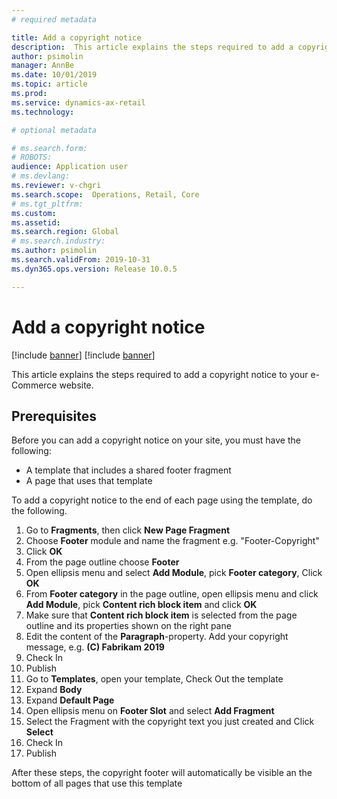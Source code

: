 ```yaml
---
# required metadata

title: Add a copyright notice
description:  This article explains the steps required to add a copyright notice to your e-Commerce website.
author: psimolin
manager: AnnBe
ms.date: 10/01/2019
ms.topic: article
ms.prod: 
ms.service: dynamics-ax-retail
ms.technology: 

# optional metadata

# ms.search.form: 
# ROBOTS: 
audience: Application user
# ms.devlang: 
ms.reviewer: v-chgri
ms.search.scope:  Operations, Retail, Core
# ms.tgt_pltfrm: 
ms.custom: 
ms.assetid: 
ms.search.region: Global
# ms.search.industry: 
ms.author: psimolin
ms.search.validFrom: 2019-10-31
ms.dyn365.ops.version: Release 10.0.5

---
```


# Add a copyright notice

[!include [banner](../includes/preview-banner.md)]
[!include [banner](../includes/banner.md)]

This article explains the steps required to add a copyright notice to your e-Commerce website.

## Prerequisites
Before you can add a copyright notice on your site, you must have the following:

- A template that includes a shared footer fragment
- A page that uses that template

To add a copyright notice to the end of each page using the template, do the following.

1. Go to **Fragments**, then click **New Page Fragment**
1. Choose **Footer** module and name the fragment e.g. "Footer-Copyright"
1. Click **OK**
1. From the page outline choose **Footer**
1. Open ellipsis menu and select **Add Module**, pick **Footer category**, Click **OK**
1. From **Footer category** in the page outline, open ellipsis menu and click **Add Module**, pick **Content rich block item** and click **OK**
1. Make sure that **Content rich block item** is selected from the page outline and its properties shown on the right pane
1. Edit the content of the **Paragraph**-property. Add your copyright message, e.g. **(C) Fabrikam 2019**
1. Check In
1. Publish
1. Go to **Templates**, open your template, Check Out the template
1. Expand **Body**
1. Expand **Default Page**
1. Open ellipsis menu on **Footer Slot** and select **Add Fragment**
1. Select the Fragment with the copyright text you just created and Click **Select**
1. Check In
1. Publish

After these steps, the copyright footer will automatically be visible an the bottom of all pages that use this template
